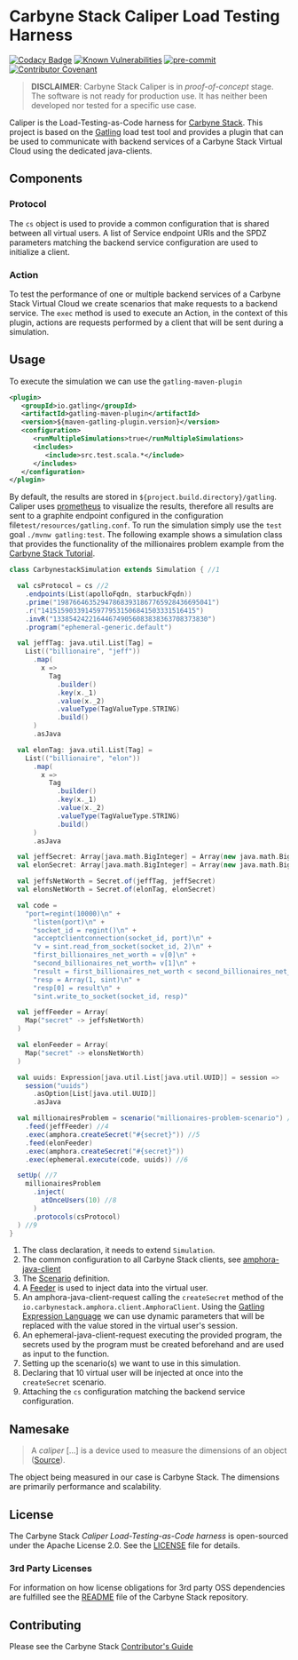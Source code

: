 # Carbyne Stack Caliper Load Testing Harness

[![Codacy Badge](https://app.codacy.com/project/badge/Grade/233198c332f3486ea69057fb9938917e)](https://app.codacy.com/gh/carbynestack/caliper/dashboard?utm_source=gh&utm_medium=referral&utm_content=&utm_campaign=Badge_grade)
[![Known Vulnerabilities](https://snyk.io/test/github/carbynestack/caliper/badge.svg)](https://snyk.io/test/github/carbynestack/caliper)
[![pre-commit](https://img.shields.io/badge/pre--commit-enabled-brightgreen?logo=pre-commit&logoColor=white)](https://github.com/pre-commit/pre-commit)
[![Contributor Covenant](https://img.shields.io/badge/Contributor%20Covenant-2.1-4baaaa.svg)](CODE_OF_CONDUCT.md)

> **DISCLAIMER**: Carbyne Stack Caliper is in *proof-of-concept* stage. The
> software is not ready for production use. It has neither been developed nor
> tested for a specific use case.

Caliper is the Load-Testing-as-Code harness for
[Carbyne Stack](https://github.com/carbynestack). This project is based on the
[Gatling](https://github.com/gatling/gatling) load test tool and provides a
plugin that can be used to communicate with backend services of a Carbyne Stack
Virtual Cloud using the dedicated java-clients.

## Components

### Protocol

The `cs` object is used to provide a common configuration that is shared between
all virtual users. A list of Service endpoint URIs and the SPDZ parameters
matching the backend service configuration are used to initialize a client.

### Action

To test the performance of one or multiple backend services of a Carbyne Stack
Virtual Cloud we create scenarios that make requests to a backend service. The
`exec` method is used to execute an Action, in the context of this plugin,
actions are requests performed by a client that will be sent during a
simulation.

## Usage

To execute the simulation we can use the `gatling-maven-plugin`

```xml
<plugin>
   <groupId>io.gatling</groupId>
   <artifactId>gatling-maven-plugin</artifactId>
   <version>${maven-gatling-plugin.version}</version>
   <configuration>
      <runMultipleSimulations>true</runMultipleSimulations>
      <includes>
         <include>src.test.scala.*</include>
      </includes>
   </configuration>
</plugin>
```

By default, the results are stored in `${project.build.directory}/gatling`.
Caliper uses [prometheus](https://prometheus.io/) to visualize the results,
therefore all results are sent to a graphite endpoint configured in the
configuration file`test/resources/gatling.conf`. To run the simulation simply
use the `test` goal `./mvnw gatling:test`. The following example shows a
simulation class that provides the functionality of the millionaires problem
example from the
[Carbyne Stack Tutorial](https://carbynestack.io/getting-started/millionaires/).

```scala
class CarbynestackSimulation extends Simulation { //1

  val csProtocol = cs //2
    .endpoints(List(apolloFqdn, starbuckFqdn))
    .prime("198766463529478683931867765928436695041")
    .r("141515903391459779531506841503331516415")
    .invR("133854242216446749056083838363708373830")
    .program("ephemeral-generic.default")

  val jeffTag: java.util.List[Tag] =
    List(("billionaire", "jeff"))
      .map(
        x =>
          Tag
            .builder()
            .key(x._1)
            .value(x._2)
            .valueType(TagValueType.STRING)
            .build()
      )
      .asJava

  val elonTag: java.util.List[Tag] =
    List(("billionaire", "elon"))
      .map(
        x =>
          Tag
            .builder()
            .key(x._1)
            .value(x._2)
            .valueType(TagValueType.STRING)
            .build()
      )
      .asJava

  val jeffSecret: Array[java.math.BigInteger] = Array(new java.math.BigInteger("180"))
  val elonSecret: Array[java.math.BigInteger] = Array(new java.math.BigInteger("177"))

  val jeffsNetWorth = Secret.of(jeffTag, jeffSecret)
  val elonsNetWorth = Secret.of(elonTag, elonSecret)

  val code =
    "port=regint(10000)\n" +
      "listen(port)\n" +
      "socket_id = regint()\n" +
      "acceptclientconnection(socket_id, port)\n" +
      "v = sint.read_from_socket(socket_id, 2)\n" +
      "first_billionaires_net_worth = v[0]\n" +
      "second_billionaires_net_worth= v[1]\n" +
      "result = first_billionaires_net_worth < second_billionaires_net_worth\n" +
      "resp = Array(1, sint)\n" +
      "resp[0] = result\n" +
      "sint.write_to_socket(socket_id, resp)"

  val jeffFeeder = Array(
    Map("secret" -> jeffsNetWorth)
  )

  val elonFeeder = Array(
    Map("secret" -> elonsNetWorth)
  )

  val uuids: Expression[java.util.List[java.util.UUID]] = session =>
    session("uuids")
      .asOption[List[java.util.UUID]]
      .asJava

  val millionairesProblem = scenario("millionaires-problem-scenario") //3
    .feed(jeffFeeder) //4
    .exec(amphora.createSecret("#{secret}")) //5
    .feed(elonFeeder)
    .exec(amphora.createSecret("#{secret}"))
    .exec(ephemeral.execute(code, uuids)) //6

  setUp( //7
    millionairesProblem
      .inject(
        atOnceUsers(10) //8
      )
      .protocols(csProtocol)
  ) //9
}

```

1. The class declaration, it needs to extend `Simulation`.
1. The common configuration to all Carbyne Stack clients, see
   [amphora-java-client](https://github.com/carbynestack/amphora/blob/master/amphora-java-client/README.md)
1. The
   [Scenario](https://gatling.io/docs/gatling/reference/current/core/scenario/)
   definition.
1. A
   [Feeder](https://gatling.io/docs/gatling/reference/current/core/session/feeder/)
   is used to inject data into the virtual user.
1. An amphora-java-client-request calling the `createSecret` method of the
   `io.carbynestack.amphora.client.AmphoraClient`. Using the
   [Gatling Expression Language](https://gatling.io/docs/gatling/reference/current/core/session/el/)
   we can use dynamic parameters that will be replaced with the value stored in
   the virtual user's session.
1. An ephemeral-java-client-request executing the provided program, the secrets
   used by the program must be created beforehand and are used as input to the
   function.
1. Setting up the scenario(s) we want to use in this simulation.
1. Declaring that 10 virtual user will be injected at once into the
   `createSecret` scenario.
1. Attaching the `cs` configuration matching the backend service configuration.

## Namesake

> A *caliper* \[...\] is a device used to measure the dimensions of an object
> ([Source](https://en.wikipedia.org/wiki/Calipers)).

The object being measured in our case is Carbyne Stack. The dimensions are
primarily performance and scalability.

## License

The Carbyne Stack *Caliper Load-Testing-as-Code harness* is open-sourced under
the Apache License 2.0. See the [LICENSE](LICENSE) file for details.

### 3rd Party Licenses

For information on how license obligations for 3rd party OSS dependencies are
fulfilled see the [README](https://github.com/carbynestack/carbynestack) file of
the Carbyne Stack repository.

## Contributing

Please see the Carbyne Stack
[Contributor's Guide](https://github.com/carbynestack/carbynestack/blob/master/CONTRIBUTING.md)
